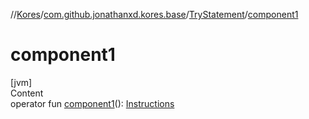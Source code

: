 //[Kores](../../index.md)/[com.github.jonathanxd.kores.base](../index.md)/[TryStatement](index.md)/[component1](component1.md)



# component1  
[jvm]  
Content  
operator fun [component1](component1.md)(): [Instructions](../../com.github.jonathanxd.kores/-instructions/index.md)  



